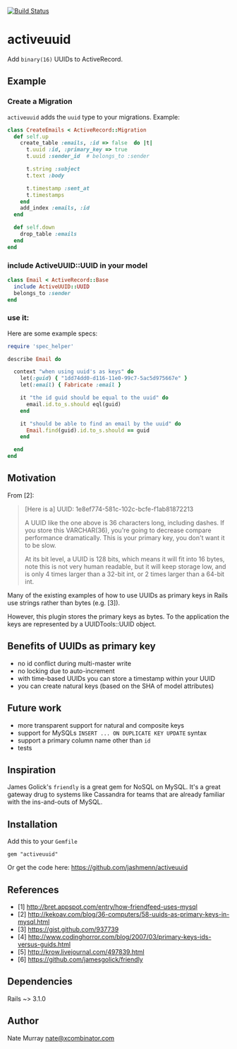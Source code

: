 [![Build Status](https://travis-ci.org/jashmenn/activeuuid.png)](http://travis-ci.org/jashmenn/activeuuid)

# activeuuid

Add `binary(16)` UUIDs to ActiveRecord.

## Example

### Create a Migration

`activeuuid` adds the `uuid` type to your migrations. Example:

```ruby
class CreateEmails < ActiveRecord::Migration
  def self.up
    create_table :emails, :id => false  do |t|
      t.uuid :id, :primary_key => true
      t.uuid :sender_id  # belongs_to :sender

      t.string :subject
      t.text :body

      t.timestamp :sent_at
      t.timestamps
    end
    add_index :emails, :id
  end

  def self.down
    drop_table :emails
  end
end
```

### include ActiveUUID::UUID in your model

```ruby
class Email < ActiveRecord::Base
  include ActiveUUID::UUID
  belongs_to :sender
end
```

### use it:
Here are some example specs:

```ruby
require 'spec_helper'

describe Email do

  context "when using uuid's as keys" do
    let(:guid) { "1dd74dd0-d116-11e0-99c7-5ac5d975667e" }
    let(:email) { Fabricate :email }

    it "the id guid should be equal to the uuid" do
      email.id.to_s.should eql(guid)
    end

    it "should be able to find an email by the uuid" do
      Email.find(guid).id.to_s.should == guid
    end

  end
end
```

## Motivation

From [2]:

> [Here is a] UUID:  1e8ef774-581c-102c-bcfe-f1ab81872213
>
> A UUID like the one above is 36 characters long, including dashes.  If you store this VARCHAR(36), you're going to decrease compare performance dramatically.  This is your primary key, you don't want it to be slow.
>
> At its bit level, a UUID is 128 bits, which means it will fit into
> 16 bytes, note this is not very human readable, but it will keep
> storage low, and is only 4 times larger than a 32-bit int, or 2
> times larger than a 64-bit int.

Many of the existing examples of how to use UUIDs as primary keys
in Rails use strings rather than bytes (e.g. [3]).

However, this plugin stores the primary keys as bytes. To the
application the keys are represented by a UUIDTools::UUID object.

## Benefits of UUIDs as primary key

* no id conflict during multi-master write
* no locking due to auto-increment
* with time-based UUIDs you can store a timestamp within your UUID
* you can create natural keys (based on the SHA of model attributes)

## Future work
* more transparent support for natural and composite keys
* support for MySQLs `INSERT ... ON DUPLICATE KEY UPDATE` syntax
* support a primary column name other than `id`
* tests

## Inspiration
James Golick's `friendly` is a great gem for NoSQL on MySQL. It's
a great gateway drug to systems like Cassandra for teams that are
already familiar with the ins-and-outs of MySQL.

## Installation

Add this to your `Gemfile`

    gem "activeuuid"

Or get the code here: https://github.com/jashmenn/activeuuid


## References
* [1] http://bret.appspot.com/entry/how-friendfeed-uses-mysql
* [2] http://kekoav.com/blog/36-computers/58-uuids-as-primary-keys-in-mysql.html
* [3] https://gist.github.com/937739
* [4] http://www.codinghorror.com/blog/2007/03/primary-keys-ids-versus-guids.html
* [5] http://krow.livejournal.com/497839.html
* [6] https://github.com/jamesgolick/friendly

## Dependencies
Rails ~> 3.1.0

## Author

Nate Murray <nate@xcombinator.com>

